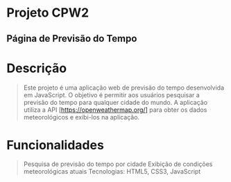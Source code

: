 # Projeto CPW2
## Página de Previsão do Tempo

# Descrição
>Este projeto é uma aplicação web de previsão do tempo desenvolvida em JavaScript. O objetivo é permitir aos usuários pesquisar a previsão do tempo para qualquer cidade do mundo. A aplicação utiliza a API [https://openweathermap.org/] para obter os dados meteorológicos e exibi-los na aplicação.

# Funcionalidades
>Pesquisa de previsão do tempo por cidade
>Exibição de condições meteorológicas atuais
Tecnologias: HTML5, CSS3, JavaScript


